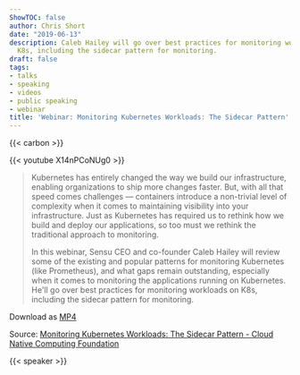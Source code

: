 ```yaml
---
ShowTOC: false
author: Chris Short
date: "2019-06-13"
description: Caleb Hailey will go over best practices for monitoring workloads on
  K8s, including the sidecar pattern for monitoring.
draft: false
tags:
- talks
- speaking
- videos
- public speaking
- webinar
title: 'Webinar: Monitoring Kubernetes Workloads: The Sidecar Pattern'
---
```


{{< carbon >}}

{{< youtube X14nPCoNUg0 >}}

> Kubernetes has entirely changed the way we build our infrastructure, enabling organizations to ship more changes faster. But, with all that speed comes challenges — containers introduce a non-trivial level of complexity when it comes to maintaining visibility into your infrastructure. Just as Kubernetes has required us to rethink how we build and deploy our applications, so too must we rethink the traditional approach to monitoring.
>
> In this webinar, Sensu CEO and co-founder Caleb Hailey will review some of the existing and popular patterns for monitoring Kubernetes (like Prometheus), and what gaps remain outstanding, especially when it comes to monitoring the applications running on Kubernetes. He'll go over best practices for monitoring workloads on K8s, including the sidecar pattern for monitoring.

Download as [MP4](https://shortcdn.com/chrisshort/Monitoring-Kubernetes-workloads-sidecar-pattern.mp4)

Source: [Monitoring Kubernetes Workloads: The Sidecar Pattern - Cloud Native Computing Foundation](https://www.cncf.io/online-programs/monitoring-kubernetes-workloads-the-sidecar-pattern/)

{{< speaker >}}


